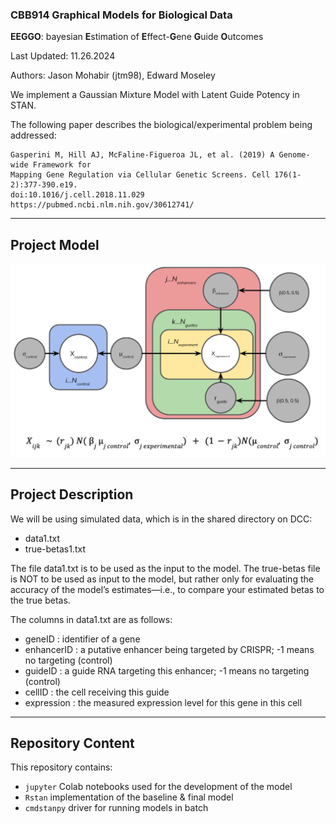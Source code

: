 ### CBB914 Graphical Models for Biological Data

**EEGGO**: bayesian **E**stimation of **E**ffect-**G**ene **G**uide **O**utcomes 

Last Updated: 11.26.2024 

Authors: Jason Mohabir (jtm98), Edward Moseley

We implement a Gaussian Mixture Model with Latent Guide Potency in STAN. 

The following paper describes the biological/experimental problem being addressed:

```
Gasperini M, Hill AJ, McFaline-Figueroa JL, et al. (2019) A Genome-wide Framework for
Mapping Gene Regulation via Cellular Genetic Screens. Cell 176(1-2):377-390.e19.
doi:10.1016/j.cell.2018.11.029
https://pubmed.ncbi.nlm.nih.gov/30612741/
```

---

## Project Model 

![Plate diagram of Final Model](https://github.com/JasonMohabir/eeggo/blob/main/plate_diagram_final.png?raw=true)

---

## Project Description 

We will be using simulated data, which is in the shared directory on DCC:
- data1.txt
- true-betas1.txt

The file data1.txt is to be used as the input to the model.
The true-betas file is NOT to be used as input to the model, but rather only for evaluating the accuracy of the model’s estimates—i.e., to compare your estimated betas to the true betas.

The columns in data1.txt are as follows:
- geneID : identifier of a gene
- enhancerID : a putative enhancer being targeted by CRISPR; -1 means no targeting (control)
- guideID : a guide RNA targeting this enhancer; -1 means no targeting (control)
- cellID : the cell receiving this guide
- expression : the measured expression level for this gene in this cell

---

## Repository Content 

This repository contains:
- `jupyter` Colab notebooks used for the development of the model
- `Rstan` implementation of the baseline & final model
- `cmdstanpy` driver for running models in batch 
